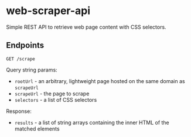 # web-scraper-api

Simple REST API to retrieve web page content with CSS selectors.

## Endpoints

`GET /scrape`

Query string params:
- `rootUrl` - an arbitrary, lightweight page hosted on the same domain as `scrapeUrl`
- `scrapeUrl` - the page to scrape
- `selectors` - a list of CSS selectors

Response:
- `results` - a list of string arrays containing the inner HTML of the matched elements